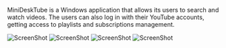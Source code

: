 MiniDeskTube is a Windows application that allows its users to search and watch videos.
The users can also log in with their YouTube accounts, getting access to playlists and subscriptions management.

![ScreenShot](https://raw.github.com/quitrk/MiniDeskTube/master/img/1.png)
![ScreenShot](https://raw.github.com/quitrk/MiniDeskTube/master/img/2.png)
![ScreenShot](https://raw.github.com/quitrk/MiniDeskTube/master/img/3.png)
![ScreenShot](https://raw.github.com/quitrk/MiniDeskTube/master/img/4.png)
